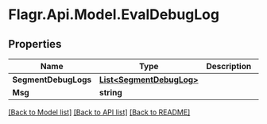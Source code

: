 # Flagr.Api.Model.EvalDebugLog
## Properties

Name | Type | Description | Notes
------------ | ------------- | ------------- | -------------
**SegmentDebugLogs** | [**List&lt;SegmentDebugLog&gt;**](SegmentDebugLog.md) |  | [optional] 
**Msg** | **string** |  | [optional] 

[[Back to Model list]](../README.md#documentation-for-models) [[Back to API list]](../README.md#documentation-for-api-endpoints) [[Back to README]](../README.md)

